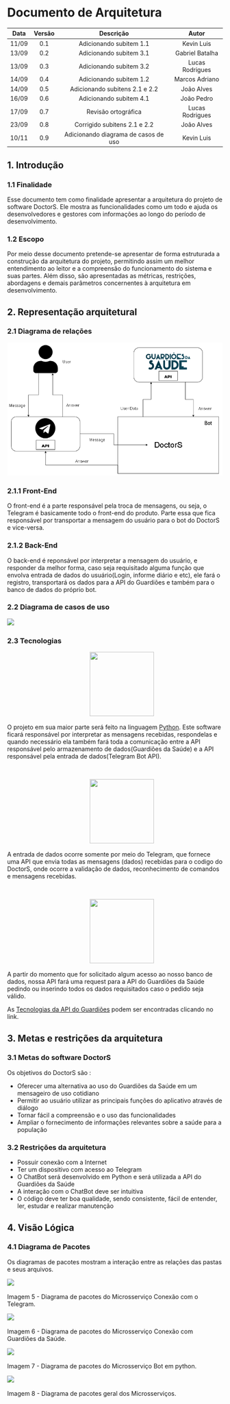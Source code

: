 # Documento de Arquitetura

|Data|Versão|Descrição|Autor|
|:--:|:----:|:----:|:--:|
|11/09|0.1|Adicionando subitem 1.1|Kevin Luis|
|13/09|0.2|Adicionando subitem 3.1|Gabriel Batalha|
|13/09|0.3|Adicionando subitem 3.2|Lucas Rodrigues|
|14/09|0.4|Adicionando subitem 1.2|Marcos Adriano|
|14/09|0.5|Adicionando subitens 2.1 e 2.2|João Alves|
|16/09|0.6|Adicionando subitem 4.1 |João Pedro|
|17/09|0.7|Revisão ortográfica|Lucas Rodrigues|
|23/09|0.8|Corrigido subitens 2.1 e 2.2|João Alves|
|10/11|0.9|Adicionando diagrama de casos de uso|Kevin Luis|

## 1. Introdução

### 1.1 Finalidade 

Esse documento tem como finalidade apresentar a arquitetura do projeto de software DoctorS. Ele mostra as funcionalidades como um todo e ajuda os desenvolvedores e gestores com informações ao longo do período de desenvolvimento.

### 1.2 Escopo

Por meio desse documento pretende-se apresentar de forma estruturada a construção da arquitetura do projeto, permitindo assim um melhor entendimento ao leitor e a compreensão do funcionamento do sistema e suas partes. Além disso, são apresentadas as métricas, restrições, abordagens e demais parâmetros concernentes à arquitetura em desenvolvimento.

## 2. Representação arquitetural

### 2.1 Diagrama de relações


<p align="center">
  <img src="https://github.com/fga-eps-mds/2020-1-DoctorS-Bot/blob/gh-pages/assets/doc_arquitetura/Diagrama%20de%20Rela%C3%A7%C3%B5es.png" />
</p>



### 2.1.1 Front-End

O front-end é a parte responsável pela troca de mensagens, ou seja, o Telegram é basicamente todo o front-end do produto. Parte essa que fica responsável por transportar a mensagem do usuário para o bot do DoctorS e vice-versa.

### 2.1.2 Back-End

O back-end é reponsável por interpretar a mensagem do usuário, e responder da melhor forma, caso seja requisitado alguma função que envolva entrada de dados do usuário(Login, informe diário e etc), ele fará o registro, transportará os dados para a API do Guardiões e também para o banco de dados do próprio bot.

### 2.2 Diagrama de casos de uso

![](https://i.ibb.co/p4DkQVK/diagrama-casos-de-uso.png)

### 2.3 Tecnologias

<p align = "center"> &emsp;&emsp; <img src="https://i.ibb.co/M6wZRbb/python.png" width="150" height="150"/> </p> 

O projeto em sua maior parte será feito na linguagem [Python](https://www.python.org). Este software ficará responsável por interpretar as mensagens recebidas, respondelas e quando necessário ela também fará toda a comunicação entre a API responsável pelo armazenamento de dados(Guardiões da Saúde) e a API responsável pela entrada de dados(Telegram Bot API).

<br>
<p align = "center"> &emsp;&emsp; <img src="https://i.ibb.co/ZJV4pXM/telegram.png" width="150" height="150"/> </p>  

A entrada de dados ocorre somente por meio do Telegram, que fornece uma API que envia todas as mensagens (dados) recebidas para o codigo do DoctorS, onde ocorre a validação de dados, reconhecimento de comandos e mensagens recebidas.

<br>
<p align = "center"> &emsp;&emsp; <img src="https://i.ibb.co/RjyfJ6T/Guardioes-Logo.png" width="150" height="150"/> </p>  

A partir do momento que for solicitado algum acesso ao nosso banco de dados, nossa API fará uma request para a API do Guardiões da Saúde pedindo ou inserindo todos os dados requisitados caso o pedido seja válido.

As [Tecnologias da API do Guardiões](https://github.com/proepidesenvolvimento/guardioes-api#tecnologias) podem ser encontradas clicando no link.

## 3. Metas e restrições da arquitetura

### 3.1 Metas do software DoctorS
Os objetivos do DoctorS são :
- Oferecer uma alternativa ao uso do Guardiões da Saúde em um mensageiro de uso cotidiano
- Permitir ao usuário utilizar as principais funções do aplicativo através de diálogo
- Tornar fácil a compreensão e o uso das funcionalidades
- Ampliar o fornecimento de informações relevantes sobre a saúde para a população

### 3.2 Restrições da arquitetura
- Possuir conexão com a Internet
- Ter um dispositivo com acesso ao Telegram
- O ChatBot será desenvolvido em Python e será utilizada a API do Guardiões da Saúde
- A interação com o ChatBot deve ser intuitiva
- O código deve ter boa qualidade, sendo consistente, fácil de entender, ler, estudar e realizar manutenção

## 4. Visão Lógica

### 4.1 Diagrama de Pacotes

Os diagramas de pacotes mostram a interação entre as relações das pastas e seus arquivos.

![](https://i.ibb.co/4P2W1R0/Diagrama-Telegram.png)

Imagem 5 - Diagrama de pacotes do Microsserviço Conexão com o Telegram.

![](https://i.ibb.co/YP3YVMf/Diagrama-Guardi-es.png)

Imagem 6 - Diagrama de pacotes do Microsserviço Conexão com Guardiões da Saúde.

![](https://i.ibb.co/r5GsBTD/Diagrama-Python.png)

Imagem 7 - Diagrama de pacotes do Microsserviço Bot em python.

![](https://i.ibb.co/Vt8qpfG/Diagrama-Geral.png)

Imagem 8 - Diagrama de pacotes geral dos Microsserviços.
